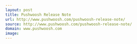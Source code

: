 ```yaml
---
layout: post
title: Pushwoosh Release Note
url: http://www.pushwoosh.com/pushwoosh-release-note/
source: http://www.pushwoosh.com/pushwoosh-release-note/
domain: www.pushwoosh.com
image: 
---
```


